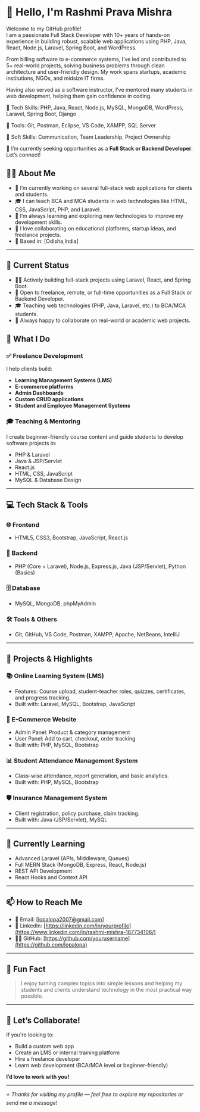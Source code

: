 # 👋 Hello, I'm Rashmi Prava Mishra

Welcome to my GitHub profile!  
I am a passionate Full Stack Developer with 10+ years of hands-on experience in building robust, scalable web applications using PHP, Java, React, Node.js, Laravel, Spring Boot, and WordPress.

From billing software to e-commerce systems, I’ve led and contributed to 5+ real-world projects, solving business problems through clean architecture and user-friendly design. My work spans startups, academic institutions, NGOs, and midsize IT firms.

Having also served as a software instructor, I’ve mentored many students in web development, helping them gain confidence in coding.

🔹 Tech Skills: PHP, Java, React, Node.js, MySQL, MongoDB, WordPress, Laravel, Spring Boot, Django

🔹 Tools: Git, Postman, Eclipse, VS Code, XAMPP, SQL Server 

🔹 Soft Skills: Communication, Team Leadership, Project Ownership

📩 I’m currently seeking opportunities as a **Full Stack or Backend Developer**. Let’s connect!


## 👨‍💻 About Me

- 🔭 I’m currently working on several full-stack web applications for clients and students.
- 🎓 I can teach BCA and MCA students in web technologies like HTML, CSS, JavaScript, PHP, and Laravel.
- 🌱 I’m always learning and exploring new technologies to improve my development skills.
- 🤝 I love collaborating on educational platforms, startup ideas, and freelance projects.
- 📍 Based in: [Odisha,India]

---
## 🔎 Current Status

- 👩‍💻 Actively building full-stack projects using Laravel, React, and Spring Boot.
- 🎯 Open to freelance, remote, or full-time opportunities as a Full Stack or Backend Developer.
- 🎓 Teaching web technologies (PHP, Java, Laravel, etc.) to BCA/MCA students.
- 💬 Always happy to collaborate on real-world or academic web projects.

## 💼 What I Do

### ✅ Freelance Development
I help clients build:
- **Learning Management Systems (LMS)**
- **E-commerce platforms**
- **Admin Dashboards**
- **Custom CRUD applications**
- **Student and Employee Management Systems**
  
### 🎓 Teaching & Mentoring
I create beginner-friendly course content and guide students to develop software projects in:
- PHP & Laravel
- Java & JSP/Servlet
- React.js
- HTML, CSS, JavaScript
- MySQL & Database Design

---

## 💻 Tech Stack & Tools

### 🌐 Frontend
- HTML5, CSS3, Bootstrap, JavaScript, React.js

### 🧠 Backend
- PHP (Core + Laravel), Node.js, Express.js, Java (JSP/Servlet), Python (Basics)

### 🗄️ Database
- MySQL, MongoDB, phpMyAdmin

### 🛠️ Tools & Others
- Git, GitHub, VS Code, Postman, XAMPP, Apache, NetBeans, IntelliJ

---

## 🧩 Projects & Highlights

### 📚 Online Learning System (LMS)
- Features: Course upload, student-teacher roles, quizzes, certificates, and progress tracking.
- Built with: Laravel, MySQL, Bootstrap, JavaScript

### 🛒 E-Commerce Website
- Admin Panel: Product & category management  
- User Panel: Add to cart, checkout, order tracking  
- Built with: PHP, MySQL, Bootstrap

### 📊 Student Attendance Management System
- Class-wise attendance, report generation, and basic analytics.
- Built with: PHP, MySQL, Bootstrap

### 🛡️ Insurance Management System
- Client registration, policy purchase, claim tracking.
- Built with: Java (JSP/Servlet), MySQL

---

## 🧠 Currently Learning

- Advanced Laravel (APIs, Middleware, Queues)
- Full MERN Stack (MongoDB, Express, React, Node.js)
- REST API Development
- React Hooks and Context API

---

## 📫 How to Reach Me

- 📧 Email: [lopalopa2007@gmail.com]  
- 🔗 LinkedIn: [https://linkedin.com/in/yourprofile](https://www.linkedin.com/in/rashmi-mishra-187734106/)  
- 🧑‍💻 GitHub: [https://github.com/yourusername](https://github.com/lopalopa)

---

## 🏅 Fun Fact

> I enjoy turning complex topics into simple lessons and helping my students and clients understand technology in the most practical way possible.

---

## 💬 Let’s Collaborate!

If you're looking to:
- Build a custom web app  
- Create an LMS or internal training platform  
- Hire a freelance developer  
- Learn web development (BCA/MCA level or beginner-friendly)

**I’d love to work with you!**

---

⭐ *Thanks for visiting my profile — feel free to explore my repositories or send me a message!*
